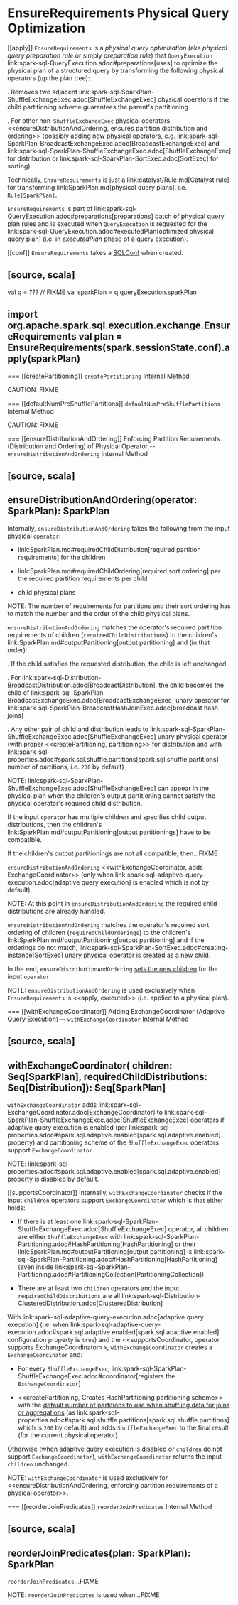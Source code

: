 # EnsureRequirements Physical Query Optimization

[[apply]]
`EnsureRequirements` is a *physical query optimization* (aka _physical query preparation rule_ or simply _preparation rule_) that `QueryExecution` link:spark-sql-QueryExecution.adoc#preparations[uses] to optimize the physical plan of a structured query by transforming the following physical operators (up the plan tree):

. Removes two adjacent link:spark-sql-SparkPlan-ShuffleExchangeExec.adoc[ShuffleExchangeExec] physical operators if the child partitioning scheme guarantees the parent's partitioning

. For other non-``ShuffleExchangeExec`` physical operators, <<ensureDistributionAndOrdering, ensures partition distribution and ordering>> (possibly adding new physical operators, e.g. link:spark-sql-SparkPlan-BroadcastExchangeExec.adoc[BroadcastExchangeExec] and link:spark-sql-SparkPlan-ShuffleExchangeExec.adoc[ShuffleExchangeExec] for distribution or link:spark-sql-SparkPlan-SortExec.adoc[SortExec] for sorting)

Technically, `EnsureRequirements` is just a link:catalyst/Rule.md[Catalyst rule] for transforming link:SparkPlan.md[physical query plans], i.e. `Rule[SparkPlan]`.

`EnsureRequirements` is part of link:spark-sql-QueryExecution.adoc#preparations[preparations] batch of physical query plan rules and is executed when `QueryExecution` is requested for the link:spark-sql-QueryExecution.adoc#executedPlan[optimized physical query plan] (i.e. in *executedPlan* phase of a query execution).

[[conf]]
`EnsureRequirements` takes a [SQLConf](SQLConf.md) when created.

[source, scala]
----
val q = ??? // FIXME
val sparkPlan = q.queryExecution.sparkPlan

import org.apache.spark.sql.execution.exchange.EnsureRequirements
val plan = EnsureRequirements(spark.sessionState.conf).apply(sparkPlan)
----

=== [[createPartitioning]] `createPartitioning` Internal Method

CAUTION: FIXME

=== [[defaultNumPreShufflePartitions]] `defaultNumPreShufflePartitions` Internal Method

CAUTION: FIXME

=== [[ensureDistributionAndOrdering]] Enforcing Partition Requirements (Distribution and Ordering) of Physical Operator -- `ensureDistributionAndOrdering` Internal Method

[source, scala]
----
ensureDistributionAndOrdering(operator: SparkPlan): SparkPlan
----

Internally, `ensureDistributionAndOrdering` takes the following from the input physical `operator`:

* link:SparkPlan.md#requiredChildDistribution[required partition requirements] for the children

* link:SparkPlan.md#requiredChildOrdering[required sort ordering] per the required partition requirements per child

* child physical plans

NOTE: The number of requirements for partitions and their sort ordering has to match the number and the order of the child physical plans.

`ensureDistributionAndOrdering` matches the operator's required partition requirements of children (`requiredChildDistributions`) to the children's link:SparkPlan.md#outputPartitioning[output partitioning] and (in that order):

. If the child satisfies the requested distribution, the child is left unchanged

. For link:spark-sql-Distribution-BroadcastDistribution.adoc[BroadcastDistribution], the child becomes the child of link:spark-sql-SparkPlan-BroadcastExchangeExec.adoc[BroadcastExchangeExec] unary operator for link:spark-sql-SparkPlan-BroadcastHashJoinExec.adoc[broadcast hash joins]

. Any other pair of child and distribution leads to link:spark-sql-SparkPlan-ShuffleExchangeExec.adoc[ShuffleExchangeExec] unary physical operator (with proper <<createPartitioning, partitioning>> for distribution and with link:spark-sql-properties.adoc#spark.sql.shuffle.partitions[spark.sql.shuffle.partitions] number of partitions, i.e. `200` by default)

NOTE: link:spark-sql-SparkPlan-ShuffleExchangeExec.adoc[ShuffleExchangeExec] can appear in the physical plan when the children's output partitioning cannot satisfy the physical operator's required child distribution.

If the input `operator` has multiple children and specifies child output distributions, then the children's link:SparkPlan.md#outputPartitioning[output partitionings] have to be compatible.

If the children's output partitionings are not all compatible, then...FIXME

`ensureDistributionAndOrdering` <<withExchangeCoordinator, adds ExchangeCoordinator>> (only when link:spark-sql-adaptive-query-execution.adoc[adaptive query execution] is enabled which is not by default).

NOTE: At this point in `ensureDistributionAndOrdering` the required child distributions are already handled.

`ensureDistributionAndOrdering` matches the operator's required sort ordering of children (`requiredChildOrderings`) to the children's link:SparkPlan.md#outputPartitioning[output partitioning] and if the orderings do not match, link:spark-sql-SparkPlan-SortExec.adoc#creating-instance[SortExec] unary physical operator is created as a new child.

In the end, `ensureDistributionAndOrdering` [sets the new children](catalyst/TreeNode.md#withNewChildren) for the input `operator`.

NOTE: `ensureDistributionAndOrdering` is used exclusively when `EnsureRequirements` is <<apply, executed>> (i.e. applied to a physical plan).

=== [[withExchangeCoordinator]] Adding ExchangeCoordinator (Adaptive Query Execution) -- `withExchangeCoordinator` Internal Method

[source, scala]
----
withExchangeCoordinator(
  children: Seq[SparkPlan],
  requiredChildDistributions: Seq[Distribution]): Seq[SparkPlan]
----

`withExchangeCoordinator` adds link:spark-sql-ExchangeCoordinator.adoc[ExchangeCoordinator] to link:spark-sql-SparkPlan-ShuffleExchangeExec.adoc[ShuffleExchangeExec] operators if adaptive query execution is enabled (per link:spark-sql-properties.adoc#spark.sql.adaptive.enabled[spark.sql.adaptive.enabled] property) and partitioning scheme of the `ShuffleExchangeExec` operators support `ExchangeCoordinator`.

NOTE: link:spark-sql-properties.adoc#spark.sql.adaptive.enabled[spark.sql.adaptive.enabled] property is disabled by default.

[[supportsCoordinator]]
Internally, `withExchangeCoordinator` checks if the input `children` operators support `ExchangeCoordinator` which is that either holds:

* If there is at least one link:spark-sql-SparkPlan-ShuffleExchangeExec.adoc[ShuffleExchangeExec] operator, all children are either `ShuffleExchangeExec` with link:spark-sql-SparkPlan-Partitioning.adoc#HashPartitioning[HashPartitioning] or their link:SparkPlan.md#outputPartitioning[output partitioning] is link:spark-sql-SparkPlan-Partitioning.adoc#HashPartitioning[HashPartitioning] (even inside link:spark-sql-SparkPlan-Partitioning.adoc#PartitioningCollection[PartitioningCollection])

* There are at least two `children` operators and the input `requiredChildDistributions` are all link:spark-sql-Distribution-ClusteredDistribution.adoc[ClusteredDistribution]

With link:spark-sql-adaptive-query-execution.adoc[adaptive query execution] (i.e. when link:spark-sql-adaptive-query-execution.adoc#spark.sql.adaptive.enabled[spark.sql.adaptive.enabled] configuration property is `true`) and the <<supportsCoordinator, operator supports ExchangeCoordinator>>, `withExchangeCoordinator` creates a `ExchangeCoordinator` and:

* For every `ShuffleExchangeExec`, link:spark-sql-SparkPlan-ShuffleExchangeExec.adoc#coordinator[registers the `ExchangeCoordinator`]

* <<createPartitioning, Creates HashPartitioning partitioning scheme>> with the [default number of partitions to use when shuffling data for joins or aggregations](SQLConf.md#numShufflePartitions) (as link:spark-sql-properties.adoc#spark.sql.shuffle.partitions[spark.sql.shuffle.partitions] which is `200` by default) and adds `ShuffleExchangeExec` to the final result (for the current physical operator)

Otherwise (when adaptive query execution is disabled or `children` do not support `ExchangeCoordinator`), `withExchangeCoordinator` returns the input `children` unchanged.

NOTE: `withExchangeCoordinator` is used exclusively for <<ensureDistributionAndOrdering, enforcing partition requirements of a physical operator>>.

=== [[reorderJoinPredicates]] `reorderJoinPredicates` Internal Method

[source, scala]
----
reorderJoinPredicates(plan: SparkPlan): SparkPlan
----

`reorderJoinPredicates`...FIXME

NOTE: `reorderJoinPredicates` is used when...FIXME
